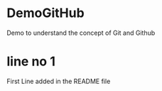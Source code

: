 # DemoGitHub
Demo to understand the concept of Git and Github
# line  no 1
First Line added in the README file 

